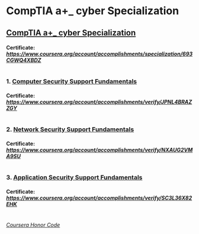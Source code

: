 # CompTIA a+_ cyber Specialization


## [CompTIA a+_ cyber Specialization](https://www.coursera.org/specializations/comptia-aplus-cyber)
####    **Certificate:** _https://www.coursera.org/account/accomplishments/specialization/693CGWQ4XBDZ_
#

### 1. [Computer Security Support Fundamentals](https://www.coursera.org/learn/comptia-computer-security-support-fundamentals?specialization=comptia-aplus-cyber)

####    **Certificate:** _https://www.coursera.org/account/accomplishments/verify/JPNL4BRAZZGY_
#

### 2. [Network Security Support Fundamentals](https://www.coursera.org/learn/comptia-network-security-support-fundamentals?specialization=comptia-aplus-cyber)

####    **Certificate:** _https://www.coursera.org/account/accomplishments/verify/NXAUG2VMA9SU_
#

### 3. [Application Security Support Fundamentals](https://www.coursera.org/learn/comptia-application-security-support-fundamentals?specialization=comptia-aplus-cyber)

####    **Certificate:** _https://www.coursera.org/account/accomplishments/verify/SC3L36X82EHK_
#




[*Coursera Honor Code*](https://www.coursera.support/s/article/209818863-Coursera-Honor-Code?language=en_US)
